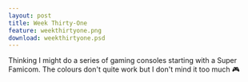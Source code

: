 ```yaml
---
layout: post
title: Week Thirty-One
feature: weekthirtyone.png
download: weekthirtyone.psd
---
```

Thinking I might do a series of gaming consoles starting with a Super Famicom. The colours don't quite work but I don't mind it too much :video_game:
